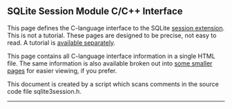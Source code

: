 ## SQLite Session Module C/C\+\+ Interface


This page defines the C\-language interface to the SQLite
 [session extension](sessionintro.html).
 This is not a tutorial. These pages are designed to be precise, not easy
 to read. A tutorial is [available separately](sessionintro.html).

This page contains all C\-language interface information
in a single HTML file. The same information is also available
broken out into [some smaller pages](../session/intro.html)
for easier viewing, if you prefer.


This document is created by a script which scans comments in the source
code file sqlite3session.h.




---



